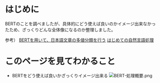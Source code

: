 # はじめに
BERTのことを調べましたが、具体的にどう使えば良いのかイメージ出来なかったため、ざっくりどんな全体像になるのか整理しました。

参考）
[BERTを用いて、日本語文章の多値分類を行う](https://qiita.com/Yuu94/items/0e5cff226bd3cc8fb08c#train%E3%83%87%E3%83%BC%E3%82%BF%E3%82%92%E4%BD%BF%E7%94%A8%E3%81%97%E3%81%9F%E5%AD%A6%E7%BF%92%E6%B8%88%E3%81%BF%E3%83%A2%E3%83%87%E3%83%AB%E3%81%AEfine-tuning)
[はじめての自然言語処理](https://www.ogis-ri.co.jp/otc/hiroba/technical/similar-document-search/part3.html)


# このページを見てわかること
* BERTをどう使えば良いかざっくりイメージ出来る
![BERT-処理概要.png](https://qiita-image-store.s3.ap-northeast-1.amazonaws.com/0/14760/3b7053e4-8f64-c004-06fd-dedd3df3c8fa.png)
